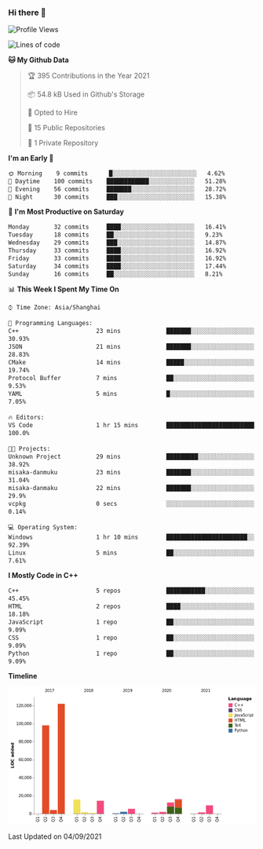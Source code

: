 ### Hi there 👋

<!--START_SECTION:waka-->
![Profile Views](http://img.shields.io/badge/Profile%20Views-4-blue)

![Lines of code](https://img.shields.io/badge/From%20Hello%20World%20I%27ve%20Written-308190%20lines%20of%20code-blue)

**🐱 My Github Data** 

> 🏆 395 Contributions in the Year 2021
 > 
> 📦 54.8 kB Used in Github's Storage 
 > 
> 💼 Opted to Hire
 > 
> 📜 15 Public Repositories 
 > 
> 🔑 1 Private Repository 
 > 
**I'm an Early 🐤** 

```text
🌞 Morning    9 commits      █░░░░░░░░░░░░░░░░░░░░░░░░   4.62% 
🌆 Daytime    100 commits    ████████████░░░░░░░░░░░░░   51.28% 
🌃 Evening    56 commits     ███████░░░░░░░░░░░░░░░░░░   28.72% 
🌙 Night      30 commits     ███░░░░░░░░░░░░░░░░░░░░░░   15.38%

```
📅 **I'm Most Productive on Saturday** 

```text
Monday       32 commits     ████░░░░░░░░░░░░░░░░░░░░░   16.41% 
Tuesday      18 commits     ██░░░░░░░░░░░░░░░░░░░░░░░   9.23% 
Wednesday    29 commits     ███░░░░░░░░░░░░░░░░░░░░░░   14.87% 
Thursday     33 commits     ████░░░░░░░░░░░░░░░░░░░░░   16.92% 
Friday       33 commits     ████░░░░░░░░░░░░░░░░░░░░░   16.92% 
Saturday     34 commits     ████░░░░░░░░░░░░░░░░░░░░░   17.44% 
Sunday       16 commits     ██░░░░░░░░░░░░░░░░░░░░░░░   8.21%

```


📊 **This Week I Spent My Time On** 

```text
⌚︎ Time Zone: Asia/Shanghai

💬 Programming Languages: 
C++                      23 mins             ███████░░░░░░░░░░░░░░░░░░   30.93% 
JSON                     21 mins             ███████░░░░░░░░░░░░░░░░░░   28.83% 
CMake                    14 mins             █████░░░░░░░░░░░░░░░░░░░░   19.74% 
Protocol Buffer          7 mins              ██░░░░░░░░░░░░░░░░░░░░░░░   9.53% 
YAML                     5 mins              █░░░░░░░░░░░░░░░░░░░░░░░░   7.05%

🔥 Editors: 
VS Code                  1 hr 15 mins        █████████████████████████   100.0%

🐱‍💻 Projects: 
Unknown Project          29 mins             █████████░░░░░░░░░░░░░░░░   38.92% 
misaka-danmuku           23 mins             ███████░░░░░░░░░░░░░░░░░░   31.04% 
misaka-danmaku           22 mins             ███████░░░░░░░░░░░░░░░░░░   29.9% 
vcpkg                    0 secs              ░░░░░░░░░░░░░░░░░░░░░░░░░   0.14%

💻 Operating System: 
Windows                  1 hr 10 mins        ███████████████████████░░   92.39% 
Linux                    5 mins              ██░░░░░░░░░░░░░░░░░░░░░░░   7.61%

```

**I Mostly Code in C++** 

```text
C++                      5 repos             ███████████░░░░░░░░░░░░░░   45.45% 
HTML                     2 repos             ████░░░░░░░░░░░░░░░░░░░░░   18.18% 
JavaScript               1 repo              ██░░░░░░░░░░░░░░░░░░░░░░░   9.09% 
CSS                      1 repo              ██░░░░░░░░░░░░░░░░░░░░░░░   9.09% 
Python                   1 repo              ██░░░░░░░░░░░░░░░░░░░░░░░   9.09%

```


**Timeline**

![Chart not found](https://raw.githubusercontent.com/L-Sun/L-Sun/main/charts/bar_graph.png) 


 Last Updated on 04/09/2021
<!--END_SECTION:waka-->